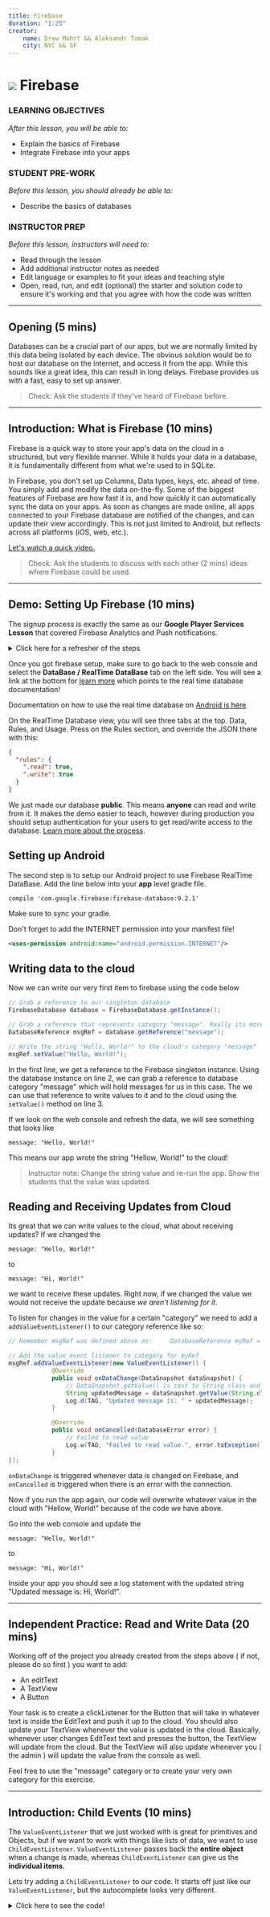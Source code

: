 ```yaml
---
title: Firebase
duration: "1:25"
creator:
    name: Drew Mahrt && Aleksandr Tomak
    city: NYC && SF
---
```


# ![](https://ga-dash.s3.amazonaws.com/production/assets/logo-9f88ae6c9c3871690e33280fcf557f33.png) Firebase


### LEARNING OBJECTIVES
*After this lesson, you will be able to:*
- Explain the basics of Firebase
- Integrate Firebase into your apps

### STUDENT PRE-WORK
*Before this lesson, you should already be able to:*
- Describe the basics of databases

### INSTRUCTOR PREP
*Before this lesson, instructors will need to:*
- Read through the lesson
- Add additional instructor notes as needed
- Edit language or examples to fit your ideas and teaching style
- Open, read, run, and edit (optional) the starter and solution code to ensure it's working and that you agree with how the code was written

---
<a name="opening"></a>
## Opening (5 mins)

Databases can be a crucial part of our apps, but we are normally limited by this data being isolated by each device. The obvious solution would be to host our database on the internet, and access it from the app. While this sounds like a great idea, this can result in long delays. Firebase provides us with a fast, easy to set up answer.

> Check: Ask the students if they've heard of Firebase before.

***

<a name="introduction"></a>
## Introduction: What is Firebase (10 mins)

Firebase is a quick way to store your app's data on the cloud in a structured, but very flexible manner. While it holds your data in a database, it is fundamentally different from what we're used to in SQLite.

In Firebase, you don't set up Columns, Data types, keys, etc. ahead of time. You simply add and modify the data on-the-fly. Some of the biggest features of Firebase are how fast it is, and how quickly it can automatically sync the data on your apps. As soon as changes are made online, all apps connected to your Firebase database are notified of the changes, and can update their view accordingly. This is not just limited to Android, but reflects across all platforms (iOS, web, etc.).

[Let's watch a quick video.](https://youtu.be/U5aeM5dvUpA?list=PLl-K7zZEsYLmOF_07IayrTntevxtbUxDL)

> Check: Ask the students to discuss with each other (2 mins) ideas where Firebase could be used.

***

<a name="demo"></a>
## Demo: Setting Up Firebase (10 mins)

The signup process is exactly the same as our **Google Player Services Lesson** that covered Firebase Analytics and Push notifications. 

<details>
    <summary> Click here for a refresher of the steps </summary>
**If you don't have an account**, sign up [here](https://firebase.google.com/).

Next, open up the [console](https://console.firebase.google.com/) and press on the `create project` button and give you project a name. Then click `create project` once more. It will take a while to setup, then it should auto kick you into your created project, if not just click on it to load the next page.

Now, lets click on the `Add firebase to you Android App` button. You will have a popup asking for you project package name, lets come back to this.

Create a new project inside Android Studio called FireBaseStorage. Once the project is created, open your `AndroidManifest.xml` to find your `package="somePackage"` at the top. We want the "somePackage" value for the popup.

Come back to that popup we saw earlier. Paste your package path into the field and press `add app`. Your browser will then download a file `google-services.json`. We need to move this file into our android studio project. Follow the on screen instructions in the popup, they are self explanatory and provide a visual guide. Basically, you will switch from Android view to Project View, and paste the file into your `app/` folder. Once finished, press `continue` button on the web page.

Follow step 1 and step 2 on the popup. You are adding the line below to your **project** gradle file.
```
classpath 'com.google.gms:google-services:3.0.0'
```
Then in your **app** gradle file you need to add the below line at the **very bottom of the file**, below the dependency clause.
```
apply plugin: 'com.google.gms.google-services'
```

Now we have setup firebase inside of our app and on the website! 

</details>

Once you got firebase setup, make sure to go back to the web console and select the **DataBase / RealTime DataBase** tab on the left side. You will see a link at the bottom for [learn more](https://firebase.google.com/docs/database/) which points to the real time database documentation! 

Documentation on how to use the real time database on [Android is here](https://firebase.google.com/docs/database/android/start/)

On the RealTime Database view, you will see three tabs at the top. Data, Rules, and Usage. Press on the Rules section, and override the JSON there with this:
```json
{
  "rules": {
    ".read": true,
    ".write": true
  }
}
```

We just made our database **public**. This means **anyone** can read and write from it. It makes the demo easier to teach, however during production you should setup authentication for your users to get read/write access to the database. [Learn more about the process](https://firebase.google.com/docs/database/security/quickstart).

## Setting up Android  

The second step is to setup our Android project to use Firebase RealTime DataBase. Add the line below into your **app** level gradle file.
```
compile 'com.google.firebase:firebase-database:9.2.1'
```
Make sure to sync your gradle.

Don't forget to add the INTERNET permission into your manifest file!
```xml
<uses-permission android:name="android.permission.INTERNET"/>
```

## Writing data to the cloud

Now we can write our very first item to firebase using the code below
```java
// Grab a reference to our singleton database
FirebaseDatabase database = FirebaseDatabase.getInstance();

// Grab a reference that represents category "message". Really its more of a JSON object.
DatabaseReference msgRef = database.getReference("message");

// Write the string "Hello, World!" to the cloud's category "message" 
msgRef.setValue("Hello, World!");
```
In the first line, we get a reference to the Firebase singleton instance. Using the database instance on line 2, we can grab a reference to database category "message" which will hold messages for us in this case. The we can use that reference to write values to it and to the cloud using the `setValue()` method on line 3.

If we look on the web console and refresh the data, we will see something that looks like
```
message: "Hello, World!"
```
This means our app wrote the string "Hellow, World!" to the cloud!

> Instructor note: Change the string value and re-run the app. Show the students that the value was updated.

## Reading and Receiving Updates from Cloud

Its great that we can write values to the cloud, what about receiving updates? If we changed the
```
message: "Hello, World!"
```
to 
```
message: "Hi, World!"
```
we want to receive these updates. Right now, if we changed the value we would not receive the update because *we aren't listening for it*.

To listen for changes in the value for a certain "category" we need to add a `addValueEventListener()` to our category reference like so:

```java
// Remember msgRef was defined above as:     DatabaseReference myRef = database.getReference("message");

// Add the value event listener to category for myRef
msgRef.addValueEventListener(new ValueEventListener() {
            @Override
            public void onDataChange(DataSnapshot dataSnapshot) {
                // DataSnapshot.getValue() is cast to String class and returned to us with updated value
                String updatedMessage = dataSnapshot.getValue(String.class);
                Log.d(TAG, "Updated message is: " + updatedMessage);
            }

            @Override
            public void onCancelled(DatabaseError error) {
                // Failed to read value
                Log.w(TAG, "Failed to read value.", error.toException());
            }
});
```
`onDataChange` is triggered whenever data is changed on Firebase, and `onCancelled` is triggered when there is an error with the connection.

Now if you run the app again, our code will overwrite whatever value in the cloud with "Hellow, World!" because of the code we have above.

Go into the web console and update the
```
message: "Hello, World!"
```
to 
```
message: "Hi, World!"
```
Inside your app you should see a log statement with the updated string "Updated message is: Hi, World!".


***

<a name="demo"></a>
## Independent Practice: Read and Write Data (20 mins)

Working off of the project you already created from the steps above ( if not, please do so first ) you want to add:
- An editText
- A TextView
- A Button

Your task is to create a clickListener for the Button that will take in whatever text is inside the EditText and push it up to the cloud. You should also update your TextView whenever the value is updated in the cloud. Basically, whenever user changes EditText text and presses the button, the TextView will update from the cloud. But the TextView will also update whenever you ( the admin ) will update the value from the console as well.

Feel free to use the "message" category or to create your very own category for this exercise.

***

<a name="introduction"></a>
## Introduction: Child Events (10 mins)

The `ValueEventListener` that we just worked with is great for primitives and Objects, but if we want to work with things like lists of data, we want to use `ChildEventListener`. `ValueEventListener` passes back the **entire object** when a change is made, whereas `ChildEventListener` can give us the **individual items**.

Lets try adding a `ChildEventListener` to our code. It starts off just like our `ValueEventListener`, but the autocomplete looks very different.

<details>
    <summary> Click here to see the code! </summary>
```java
ref.addChildEventListener(new ChildEventListener() {
            @Override
            public void onChildAdded(DataSnapshot dataSnapshot, String s) {
                Log.i(TAG, "onChildAdded: ");
            }

            @Override
            public void onChildChanged(DataSnapshot dataSnapshot, String s) {
                Log.i(TAG, "onChildChanged: ");
            }

            @Override
            public void onChildRemoved(DataSnapshot dataSnapshot) {
                Log.i(TAG, "onChildRemoved: ");
            }

            @Override
            public void onChildMoved(DataSnapshot dataSnapshot, String s) {
                Log.i(TAG, "onChildMoved: ");
            }

            @Override
            public void onCancelled(DatabaseError databaseError) {
                Log.i(TAG, "onCancelled: " + databaseError.toException());
            }
        });
```
</details>

There are 5 methods that you must implement, each has its own task and use: 
- onChildAdded(): Called when a child is added
- onChildChanged(): Called when a child is updated/changed
- onChildRemoved(): Called when a child is removed
- onChildMoved(): Called when a child is moved to another position
- onCancelled(): Called when there was an error connecting to server

Careful to note that `ChildEventListener()` is activated for the Child, if you have a class called `Classroom` that has an `ArrayList<Students> students`, any change to any student will give you the whole arrayList of students back.

To get updates on each individual student object, you have to set the `ChildEventListener` on the *child* of Classroom, aka
```java
classRef.child("students").addChildEventListener(new ChildEventListener() {
   ... 
}
```
Assuming classRef is the reference pointing to the class category.

One last note: To add values to a list with auto-generated keys, you use the following code:
```java
ref.push().setValue("You value or object here");
```
We use the `push()` before the `setValue()` to give an auto generated key for the key value pair. The auto generated key will act as a JSON object name and the value will be the object you inserted.

***

<a name="introduction"></a>
## Introduction: FirebaseUI (5 mins)

ChildEvents work fine when adding data to a list, but certain UI operations such as changing and deleting can quickly become very complicated. Luckily, Firebase provides the FirebaseUI library to help manage UI elements connected to Firebase, perform easy authentication, and other useful things!

[Check out the documentation](https://github.com/firebase/FirebaseUI-Android)

> Check: Ask the students why change and remove would be hard to manage in the ListView example

***

<a name="demo"></a>
## Demo: FirebaseUI (10 mins)

First, we need to add FirebaseUI to our gradle file.

```
compile 'com.firebaseui:firebase-ui-database:0.4.3'
```

Since we want to change our ListView to work with FirebaseUI, we are going to use the  FirebaseListAdapter.

```java
// Grab DB reference to chat-room category
FirebaseDatabase firebaseDatabase = FirebaseDatabase.getInstance();
DatabaseReference chatRef = firebaseDatabase.getReference("chat-room");

/**
 * Create adapter. It takes the following parameters in constructor
 * - Context
 * - Class of the object inside the adapter, in our case its an adapter that holds Strings
 * - ID of the layout, we use pre-built layout by android but you can use your own custom layout
 * - DatabaseReference that will update the listView. Inside the adapter, they implement the ChildEventListener for the
 *   passed in DatabaseReference
 */
FirebaseListAdapter messageAdapter = new FirebaseListAdapter<String>(this, String.class, android.R.layout.simple_expandable_list_item_1, chatRef) {
            @Override
            protected void populateView(View v, String model, int position) {
                // Cast the incoming view as a TextView so that we can set text on it.
                ((TextView) v).setText(model);
            }
        };

// set adapter on list view! Note: FireBaseUI has separate RecyclerView Adapter as well. Refer to the project read me file.
listView.setAdapter(adapter);
```

Note, you need to override `onDestroy()` and include the following line after super. It will cleanup the adapter and open references to the DB for you when activity is destroyed.
```java
messageAdapter.cleanup()
```

> Check: Ask the students what situations we would want to use FirebaseUI in.

***

<a name="ind-practice"></a>
## Independent Practice: Topic (10 mins)

Work with a partner to make a working version of Tic-Tac-Toe. 

You are given [starter code](starter-code/FireBaseTicTacToe) it already has
- A layout with 9 EditTexts. 
- Links up the 9 EditTexts to in Java from xml

Your job is to make the  EditTexts sync immediately to DB and hence the second person's device. This means using FireBase.

**Note**: If you want to have your own game, make sure that you copy over your own **google-play-services.json** file into the starter code, otherwise you will point to same firebase project as everyone else and the game will be a mess.

Hint: Try using addTextChangedListener on your EditTexts!

If you get stuck, see the [solution](solution-code/FireBaseTicTacToe)

> Check: Were the students able to complete the activity?

***

<a name="conclusion"></a>
## Conclusion (5 mins)

Firebase is a very powerful tool for moving our databases to the cloud. The setup is extremely fast, and requires very little effort. Even though the structure is different than what we are used to with databases, our familiarity with JSON makes this transition much easier. Going forwards, consider adding Firebase to your apps to make syncing data much easier.

***

### ADDITIONAL RESOURCES
- [FireBase RealTime Database](https://firebase.google.com/docs/database/)
- [FireBase RealTime DataBase Android Setup](https://firebase.google.com/docs/database/android/start/)
- [FireBase Child Events, Read Data, Sort it, Filter it, etc](https://firebase.google.com/docs/database/android/retrieve-data)
- [Firebase UI](https://github.com/firebase/FirebaseUI-Android)
- [Firebase UI with list views](https://github.com/firebase/FirebaseUI-Android/blob/master/database/README.md)
